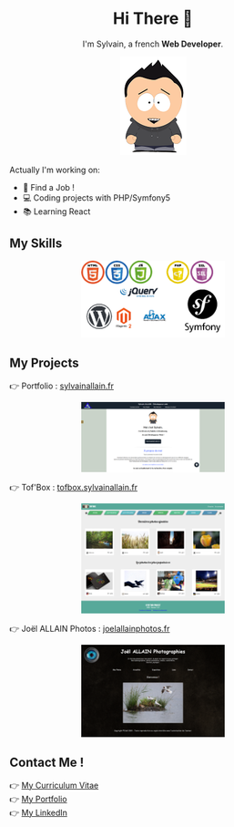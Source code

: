 
<h1 align=center>Hi There 👋</h1>

<p align=center>
  I'm Sylvain, a french <strong>Web Developer</strong>.
</p>
<p align=center>
<img src="moi.png"></img>
</p>

Actually I'm working on: 

* :briefcase: Find a Job !
* :computer: Coding projects with PHP/Symfony5
* :books: Learning React

## My Skills
<p align=center>
<img src="skills.png" width="50%"></img>
</p>

## My Projects

:point_right: Portfolio : [sylvainallain.fr](https://www.sylvainallain.fr)
<p align=center>
<img src="MonSite.png" width="50%"></img>
</p>

:point_right: Tof'Box : [tofbox.sylvainallain.fr](https://www.tofbox.sylvainallain.fr)
<p align=center>
<img src="tofbox.png" width="50%"></img>
</p>

:point_right: Joël ALLAIN Photos : [joelallainphotos.fr](https://joelallainphotos.fr)
<p align=center>
<img src="joelallainphotos.png" width="50%"></img>
</p>

## Contact Me !

:point_right: [My Curriculum Vitae](CVSylvainALLAIN.pdf)<br>
:point_right: [My Portfolio](https://www.sylvainallain.fr)<br>
:point_right: [My LinkedIn](https://www.linkedin.com/in/sylvain-allain)<br>


<!--
**S2LF/S2LF** is a ✨ _special_ ✨ repository because its `README.md` (this file) appears on your GitHub profile.

Here are some ideas to get you started:

- 🔭 I’m currently working on ...
- 🌱 I’m currently learning ...
- 👯 I’m looking to collaborate on ...
- 🤔 I’m looking for help with ...
- 💬 Ask me about ...
- 📫 How to reach me: ...
- 😄 Pronouns: ...
- ⚡ Fun fact: ...
-->
